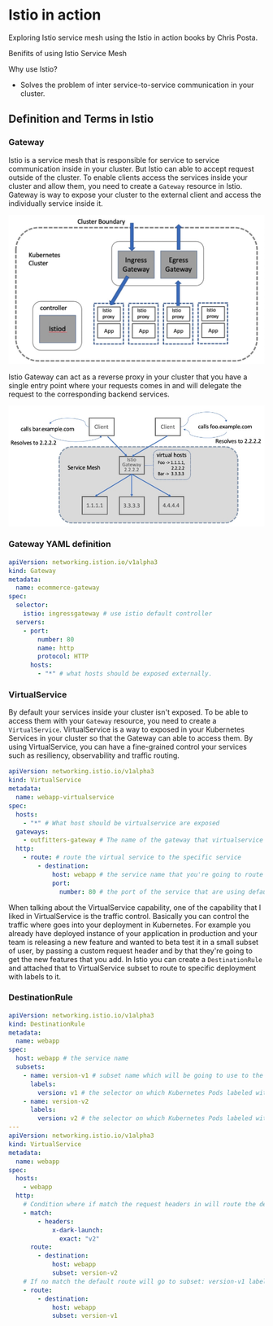 # Istio in action

Exploring Istio service mesh using the Istio in action books by Chris Posta.

Benifits of using Istio Service Mesh

Why use Istio?

- Solves the problem of inter service-to-service communication in your cluster.

## Definition and Terms in Istio

### Gateway

Istio is a service mesh that is responsible for service to service communication inside in your cluster. But Istio can able to accept request outside of the cluster. To enable clients access the services inside your cluster and allow them, you need to create a `Gateway` resource in Istio. Gateway is way to expose your cluster to the external client and access the individually service inside it.

![Istio Gateway](./screenshots/gateway.jpg)


Istio Gateway can act as a reverse proxy in your cluster that you have a single entry point where your requests comes in and will delegate the request to the corresponding backend services.

![Istio Gateway](./screenshots/gateway-2.jpg)

### Gateway YAML definition

```yaml
apiVersion: networking.istion.io/v1alpha3
kind: Gateway
metadata:
  name: ecommerce-gateway
spec:
  selector:
    istio: ingressgateway # use istio default controller
  servers:
    - port:
        number: 80
        name: http
        protocol: HTTP
      hosts:
        - "*" # what hosts should be exposed externally.
```

### VirtualService

By default your services inside your cluster isn't exposed. To be able to access them with your `Gateway` resource, you need to create a `VirtualService`. VirtualService is a way to exposed in your Kubernetes Services in your cluster so that the Gateway can able to access them. By using VirtualService, you can have a fine-grained control your services such as resiliency, observability and traffic routing.

```yaml
apiVersion: networking.istio.io/v1alpha3
kind: VirtualService
metadata:
  name: webapp-virtualservice
spec:
  hosts:
    - "*" # What host should be virtualservice are exposed
  gateways:
    - outfitters-gateway # The name of the gateway that virtualservice going to used to.
  http:
    - route: # route the virtual service to the specific service
        - destination:
            host: webapp # the service name that you're going to route it also accept a FQDN (e.g. webapp.<namespace>.svc.cluster.local)
            port:
              number: 80 # the port of the service that are using default value is 80.
```

When talking about the VirtualService capability, one of the capability that I liked in VirtualService is the traffic control. Basically you can control the traffic where goes into your deployment in Kubernetes. For example you already have deployed instance of your application in production and your team is releasing a new feature and wanted to beta test it in a small subset of user, by passing a custom request header and by that they're going to get the new features that you add. In Istio you can create a `DestinationRule` and attached that to VirtualService subset to route to specific deployment with labels to it.

### DestinationRule

```yaml
apiVersion: networking.istio.io/v1alpha3
kind: DestinationRule
metadata:
  name: webapp
spec:
  host: webapp # the service name
  subsets:
    - name: version-v1 # subset name which will be going to use to the VirtualService
      labels:
        version: v1 # the selector on which Kubernetes Pods labeled with version: v1 will belong to the v1 group of the webapp service that Istio knows about.
    - name: version-v2
      labels:
        version: v2 # the selector on which Kubernetes Pods labeled with version: v2 will belong to the v2 group of the webapp service that Istio knows about.
---
apiVersion: networking.istio.io/v1alpha3
kind: VirtualService
metadata:
  name: webapp
spec:
  hosts:
    - webapp
  http:
    # Condition where if match the request headers in will route the destination specific to it. In this example it will route to webapp service and subset: version-v2, this subset is the subset that we named in creating the DestinationRule above.
    - match:
        - headers:
            x-dark-launch:
              exact: "v2"
      route:
        - destination:
            host: webapp
            subset: version-v2
    # If no match the default route will go to subset: version-v1 label.
    - route:
        - destination:
            host: webapp
            subset: version-v1
```
